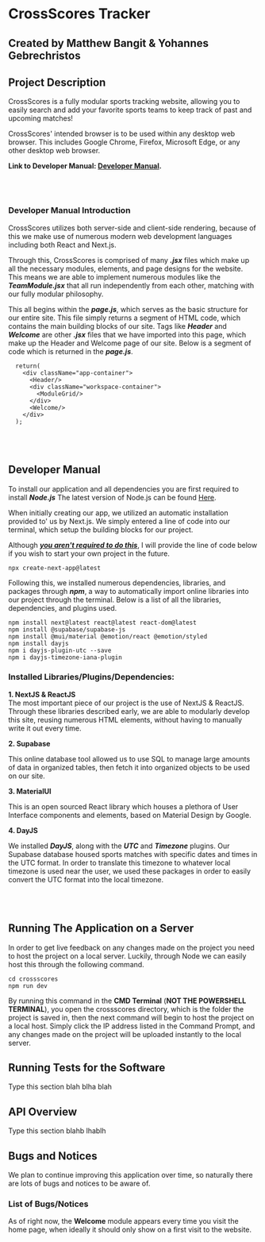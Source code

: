 # CrossScores Tracker

## Created by Matthew Bangit & Yohannes Gebrechristos

## Project Description
CrossScores is a fully modular sports tracking website, allowing you to 
easily search and add your favorite sports teams to keep track of past and 
upcoming matches!

CrossScores' intended browser is to be used within any desktop web browser.
This includes Google Chrome, Firefox, Microsoft Edge, or any other 
desktop web browser. 

**Link to Developer Manual: [Developer Manual](#developer-manual).**

<br/>
<br/>

### Developer Manual Introduction
CrossScores utilizes both server-side and client-side rendering, because of this
we make use of numerous modern web development languages including both
React and Next.js. 

Through this, CrossScores is comprised of many ***.jsx*** files which make up 
all the necessary modules, elements, and page designs for the website.
This means we are able to implement numerous modules like the ***TeamModule.jsx***
that all run independently from each other, matching with our fully
modular philosophy.

This all begins within the ***page.js***, which serves as the basic structure 
for our entire site. This file simply returns a segment of HTML code, which 
contains the main building blocks of our site. Tags like ***Header*** and 
***Welcome*** are other ***.jsx*** files that we have imported into this page, 
which make up the Header and Welcome page of our site. Below is a segment
of code which is returned in the ***page.js***.

```
  return(
    <div className="app-container">
      <Header/>
      <div className="workspace-container">
        <ModuleGrid/>
      </div>
      <Welcome/>
    </div>
  );
```
<br/>
<br/>

## Developer Manual
To install our application and all dependencies you are first required to install ***Node.js***
The latest version of Node.js can be found [Here](https://nodejs.org/en/download).

When initially creating our app, we utilized an automatic installation provided to'
us by Next.js. We simply entered a line of code into our terminal, which setup the
building blocks for our project. 

Although ***<ins>you aren't required to do this</ins>***, 
I will provide the line of code below if you wish to start your own project
in the future.
```
npx create-next-app@latest
```

Following this, we installed numerous dependencies, libraries, and packages through
***npm***, a way to automatically import online libraries into our project through
the terminal. Below is a list of all the libraries, dependencies, and plugins used.

```
npm install next@latest react@latest react-dom@latest
npm install @supabase/supabase-js
npm install @mui/material @emotion/react @emotion/styled
npm install dayjs
npm i dayjs-plugin-utc --save
npm i dayjs-timezone-iana-plugin
```

### Installed Libraries/Plugins/Dependencies:
**1. NextJS & ReactJS**  
The most important piece of our project is the use of NextJS & ReactJS. Through
these libraries described early, we are able to modularly develop this site, 
reusing numerous HTML elements, without having to manually write it out every
time.


**2. Supabase**  

This online database tool allowed us to use SQL to manage large amounts of data 
in organized tables, then fetch it into organized objects to be used on our site.

**3. MaterialUI**  

This is an open sourced React library which houses a plethora of User Interface 
components and elements, based on Material Design by Google.

**4. DayJS**  

We installed ***DayJS***, along with the ***UTC*** and ***Timezone*** 
plugins. Our Supabase database housed sports matches with specific dates and times 
in the UTC format. In order to translate this timezone to whatever local timezone
is used near the user, we used these packages in order to easily convert the UTC
format into the local timezone.

<br/>
<br/>
  
## Running The Application on a Server
In order to get live feedback on any changes made on the project you need to
host the project on a local server. Luckily, through Node we can easily
host this through the following command.
```
cd crossscores
npm run dev
```
By running this command in the **CMD Terminal** (**NOT THE POWERSHELL TERMINAL**),
you open the crossscores directory, which is the folder the project is saved in,
then the next command will begin to host the project on a local host. Simply
click the IP address listed in the Command Prompt, and any changes made
on the project will be uploaded instantly to the local server.


## Running Tests for the Software
Type this section blah blha blah

## API Overview
Type this section blahb lhablh

## Bugs and Notices
We plan to continue improving this application over time, so naturally there
are lots of bugs and notices to be aware of. 


### List of Bugs/Notices
As of right now, the **Welcome** module
appears every time you visit the home page, when ideally it should only show on a first
visit to the website.



